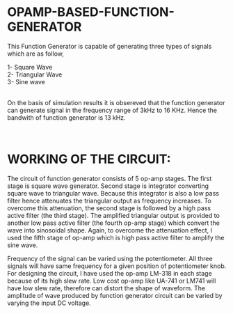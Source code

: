 # OPAMP-BASED-FUNCTION-GENERATOR

<p>This Function Generator is capable of generating three types of signals which are as follow,</p>
1- Square Wave <br>
2- Triangular Wave <br>
3- Sine wave <br>
<br>
<p>On the basis of simulation results it is obsereved that the function generator can generate signal in the frequency range of 3kHz to 16 KHz. Hence the bandwith of function generator is 13 kHz.</p>
<br>
<h1>WORKING OF THE CIRCUIT:</h1>
<p>The circuit of function generator consists of 5 op-amp stages. The first stage is square wave generator. Second stage is integrator converting square wave to triangular wave. Because this integrator is also a low pass filter hence attenuates the triangular output as frequency increases. To overcome this attenuation, the  second stage is followed by a high pass active filter (the third stage). The amplified triangular output is provided to another low pass active filter (the fourth op-amp stage) which convert the wave into sinosoidal shape. Again, to overcome the attenuation effect, I used the fifth stage of op-amp which is high pass active filter to amplify the sine wave.</p>
<p>Frequency of the signal can be varied using the potentiometer. All three signals will have same frequency for a given position of potentiometer knob. For designing the circuit, I have used the op-amp LM-318 in each stage because of its high slew rate. Low cost op-amp like UA-741 or LM741 will have low slew rate, therefore can distort the shape of waveform. The amplitude of wave produced by function generator circuit can be varied by varying the input DC voltage.</p>
